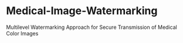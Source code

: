 # Medical-Image-Watermarking
Multilevel Watermarking Approach for Secure Transmission of Medical Color Images
